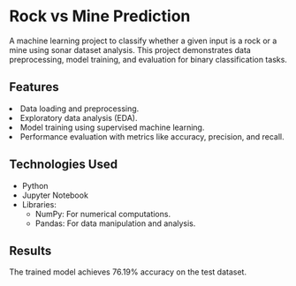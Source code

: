 # Rock vs Mine Prediction
A machine learning project to classify whether a given input is a rock or a mine using sonar dataset analysis. This project demonstrates data preprocessing, model training, and evaluation for binary classification tasks.
## Features
<li>Data loading and preprocessing.</li>
<li>Exploratory data analysis (EDA).</li>
<li>Model training using supervised machine learning.</li>
<li>Performance evaluation with metrics like accuracy, precision, and recall.</li>

## Technologies Used
- Python
- Jupyter Notebook
- Libraries:
  - NumPy: For numerical computations.
  - Pandas: For data manipulation and analysis.


## Results
The trained model achieves 76.19% accuracy on the test dataset.
